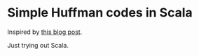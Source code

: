 # Simple Huffman codes in Scala

Inspired by [this blog post](https://lazamar.github.io/haskell-data-compression-with-huffman-codes/).

Just trying out Scala.
